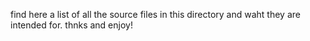 find here a list of all the source files in this directory and waht they are intended for.
thnks and enjoy!
